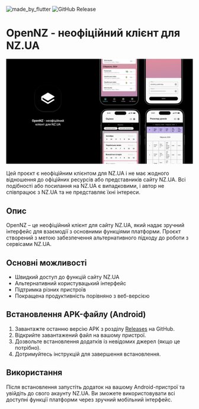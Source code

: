 ![made_by_flutter](https://img.shields.io/badge/Made%20With-Flutter-blue?style=rounded)
![GitHub Release](https://img.shields.io/github/v/release/FussuChalice/OpenNZ)

# OpenNZ - неофіційний клієнт для NZ.UA

![1724324665358](image/README/1724324665358.png)

Цей проєкт є неофіційним клієнтом для NZ.UA і не має жодного відношення до офіційних ресурсів або представників сайту NZ.UA. Всі подібності або посилання на NZ.UA є випадковими, і автор не співпрацює з NZ.UA та не представляє їхні інтереси.

## Опис

OpenNZ – це неофіційний клієнт для сайту NZ.UA, який надає зручний інтерфейс для взаємодії з основними функціями платформи. Проєкт створений з метою забезпечення альтернативного підходу до роботи з сервісами NZ.UA.

## Основні можливості

- Швидкий доступ до функцій сайту NZ.UA
- Альтернативний користувацький інтерфейс
- Підтримка різних пристроїв
- Покращена продуктивність порівняно з веб-версією

## Встановлення APK-файлу (Android)

1. Завантажте останню версію APK з розділу [Releases](https://github.com/FussuChalice/OpenNZ/releases) на GitHub.
2. Відкрийте завантажений файл на вашому пристрої.
3. Дозвольте встановлення додатків із невідомих джерел (якщо це потрібно).
4. Дотримуйтесь інструкцій для завершення встановлення.

## Використання

Після встановлення запустіть додаток на вашому Android-пристрої та увійдіть до свого акаунту NZ.UA. Ви зможете використовувати всі доступні функції платформи через зручний мобільний інтерфейс.
